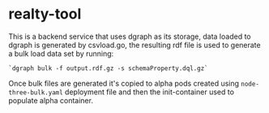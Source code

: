 # realty-tool

This is a backend service that uses dgraph as its storage, data loaded to dgraph is generated by csvload.go, 
the resulting rdf file is used to generate a bulk load data set by running:
    
    `dgraph bulk -f output.rdf.gz -s schemaProperty.dql.gz`

Once bulk files are generated it's copied to alpha pods created using `node-three-bulk.yaml` deployment file and then 
the init-container used to populate alpha container.
